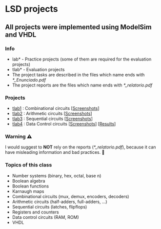 # LSD projects
## All projects were implemented using ModelSim and VHDL

### Info
* lab* - Practice projects (some of them are required for the evaluation projects)
* tlab* - Evaluation projects
* The project tasks are described in the files which name ends with <i>*_Enunciado.pdf</i>
* The project reports are the files which name ends with <i>*_relatorio.pdf</i>

### Projects
* [tlab1](https://github.com/robyzzz/isel-projects/tree/master/LSD/tlab1/) : Combinational circuits [[Screenshots](https://github.com/awyxx/isel-projects/tree/master/LSD/tlab1/screenshots)]
* [tlab2](https://github.com/robyzzz/isel-projects/tree/master/LSD/tlab2/) : Arithmetic circuits [[Screenshots](https://github.com/awyxx/isel-projects/tree/master/LSD/tlab2/screenshots)]
* [tlab3](https://github.com/robyzzz/isel-projects/tree/master/LSD/tlab3/) : Sequential circuits [[Screenshots](https://github.com/awyxx/isel-projects/tree/master/LSD/tlab3/screenshots)]
* [tlab4](https://github.com/robyzzz/isel-projects/tree/master/LSD/tlab4/) : Data Control circuits [[Screenshots](https://github.com/awyxx/isel-projects/tree/master/LSD/tlab4/screenshots)] [[Results](https://github.com/robyzzz/isel-projects/tree/master/LSD/tlab4/result)]

### Warning ⚠️
I would suggest to <b>NOT</b> rely on the reports (<i>*_relatorio.pdf</i>), because it can have misleading information and bad practices. :rofl:

### Topics of this class
* Number systems (binary, hex, octal, base n)
* Boolean algebra
* Boolean functions
* Karnaugh maps
* Combinational circuits (mux, demux, encoders, decoders)
* Arithmetic circuits (half-adders, full-adders, ...)
* Sequential circuits (latches, flipflops)
* Registers and counters
* Data control circuits (RAM, ROM)
* VHDL